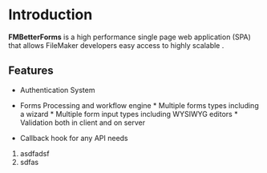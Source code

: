 # Introduction

**FMBetterForms** is a high performance single page web application \(SPA\) that allows FileMaker developers easy access to highly scalable .



## Features

* Authentication System

* Forms Processing and workflow engine
        * Multiple forms types including a wizard
        * Multiple form input types including WYSIWYG editors
        * Validation both in client and on server
        
  
* Callback hook for any API needs
1. asdfadsf
2. sdfas
        
    










